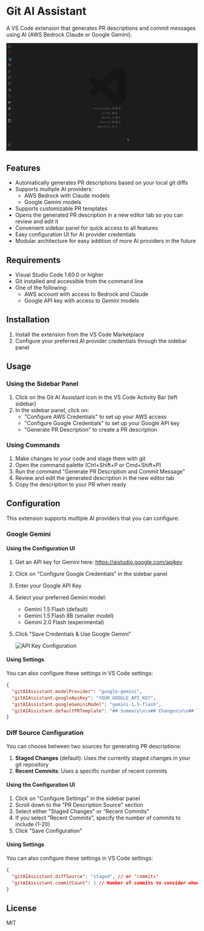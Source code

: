 # Git AI Assistant

A VS Code extension that generates PR descriptions and commit messages using AI (AWS Bedrock Claude or Google Gemini).

   ![Git-Ai-Assistant](resources/final-view.gif)
## Features

- Automatically generates PR descriptions based on your local git diffs
- Supports multiple AI providers:
  - AWS Bedrock with Claude models
  - Google Gemini models
- Supports customizable PR templates
- Opens the generated PR description in a new editor tab so you can review and edit it
- Convenient sidebar panel for quick access to all features
- Easy configuration UI for AI provider credentials
- Modular architecture for easy addition of more AI providers in the future

## Requirements

- Visual Studio Code 1.60.0 or higher
- Git installed and accessible from the command line
- One of the following:
  - AWS account with access to Bedrock and Claude
  - Google API key with access to Gemini models

## Installation

1. Install the extension from the VS Code Marketplace
2. Configure your preferred AI provider credentials through the sidebar panel

## Usage

### Using the Sidebar Panel

1. Click on the Git AI Assistant icon in the VS Code Activity Bar (left sidebar)
2. In the sidebar panel, click on:
   - "Configure AWS Credentials" to set up your AWS access
   - "Configure Google Credentials" to set up your Google API key
   - "Generate PR Description" to create a PR description

### Using Commands

1. Make changes to your code and stage them with git
2. Open the command palette (Ctrl+Shift+P or Cmd+Shift+P)
3. Run the command "Generate PR Description and Commit Message"
4. Review and edit the generated description in the new editor tab
5. Copy the description to your PR when ready

## Configuration

This extension supports multiple AI providers that you can configure:

### Google Gemini

#### Using the Configuration UI
1.  Get an API key for Gemini here: https://aistudio.google.com/apikey
2. Click on "Configure Google Credentials" in the sidebar panel
3. Enter your Google API Key

4. Select your preferred Gemini model:
   - Gemini 1.5 Flash (default)
   - Gemini 1.5 Flash 8B (smaller model)
   - Gemini 2.0 Flash (experimental)
5. Click "Save Credentials & Use Google Gemini"

   ![API Key Configuration](resources/aprovider-generate.gif)

#### Using Settings

You can also configure these settings in VS Code settings:

```json
{
  "gitAIAssistant.modelProvider": "google-gemini",
  "gitAIAssistant.googleApiKey": "YOUR_GOOGLE_API_KEY",
  "gitAIAssistant.googleGeminiModel": "gemini-1.5-flash",
  "gitAIAssistant.defaultPRTemplate": "## Summary\n\n## Changes\n\n## Testing\n\n## Screenshots\n\n"
}
```

### Diff Source Configuration

You can choose between two sources for generating PR descriptions:

1. **Staged Changes** (default): Uses the currently staged changes in your git repository
2. **Recent Commits**: Uses a specific number of recent commits

#### Using the Configuration UI

1. Click on "Configure Settings" in the sidebar panel
2. Scroll down to the "PR Description Source" section
3. Select either "Staged Changes" or "Recent Commits"
4. If you select "Recent Commits", specify the number of commits to include (1-20)
5. Click "Save Configuration"

#### Using Settings

You can also configure these settings in VS Code settings:

```json
{
  "gitAIAssistant.diffSource": "staged", // or "commits"
  "gitAIAssistant.commitCount": 1 // Number of commits to consider when diffSource is "commits"
}
```

## License

MIT 


